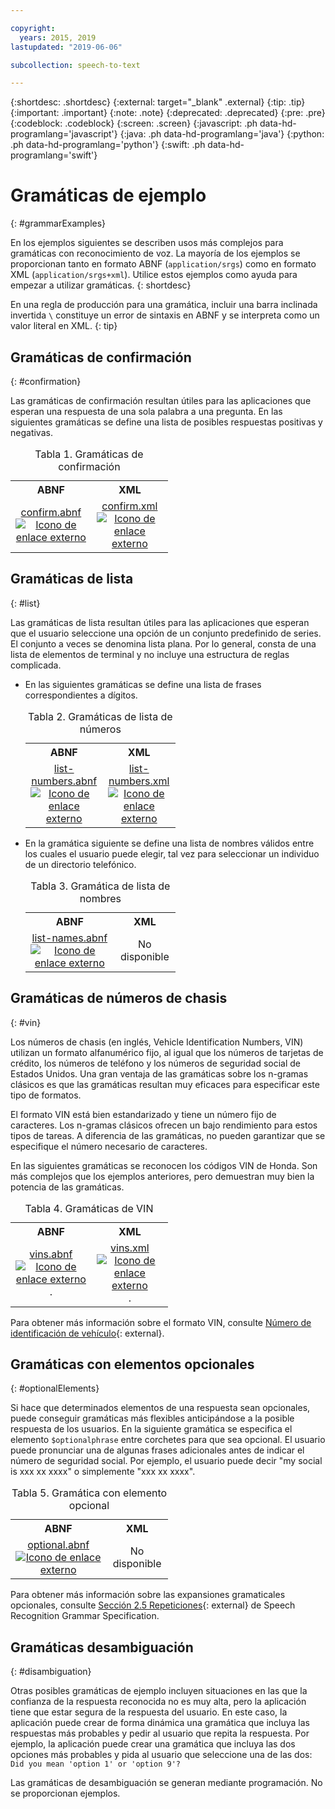 ```yaml
---

copyright:
  years: 2015, 2019
lastupdated: "2019-06-06"

subcollection: speech-to-text

---
```


{:shortdesc: .shortdesc}
{:external: target="_blank" .external}
{:tip: .tip}
{:important: .important}
{:note: .note}
{:deprecated: .deprecated}
{:pre: .pre}
{:codeblock: .codeblock}
{:screen: .screen}
{:javascript: .ph data-hd-programlang='javascript'}
{:java: .ph data-hd-programlang='java'}
{:python: .ph data-hd-programlang='python'}
{:swift: .ph data-hd-programlang='swift'}

# Gramáticas de ejemplo
{: #grammarExamples}

En los ejemplos siguientes se describen usos más complejos para gramáticas con reconocimiento de voz. La mayoría de los ejemplos se proporcionan tanto en formato ABNF (`application/srgs`) como en formato XML (`application/srgs+xml`). Utilice estos ejemplos como ayuda para empezar a utilizar gramáticas.
{: shortdesc}

En una regla de producción para una gramática, incluir una barra inclinada invertida `\` constituye un error de sintaxis en ABNF y se interpreta como un valor literal en XML.
{: tip}

## Gramáticas de confirmación
{: #confirmation}

Las gramáticas de confirmación resultan útiles para las aplicaciones que esperan una respuesta de una sola palabra a una pregunta. En las siguientes gramáticas se define una lista de posibles respuestas positivas y negativas.

<table style="width:50%">
  <caption>Tabla 1. Gramáticas de confirmación</caption>
  <tr>
    <th style="text-align:center">ABNF</th>
    <th style="text-align:center">XML</th>
  </tr>
  <tr>
    <td style="text-align:center">
      <a target="_blank" href="https://watson-developer-cloud.github.io/doc-tutorial-downloads/speech-to-text/grammars/confirm.abnf" download="confirm.abnf">confirm.abnf <img src="../../icons/launch-glyph.svg" alt="Icono de enlace externo" title="Icono de enlace externo"></a>
    </td>
    <td style="text-align:center">
      <a target="_blank" href="https://watson-developer-cloud.github.io/doc-tutorial-downloads/speech-to-text/grammars/confirm.xml" download="confirm.xml">confirm.xml <img src="../../icons/launch-glyph.svg" alt="Icono de enlace externo" title="Icono de enlace externo"></a>
    </td>
  </tr>
</table>

## Gramáticas de lista
{: #list}

Las gramáticas de lista resultan útiles para las aplicaciones que esperan que el usuario seleccione una opción de un conjunto predefinido de series. El conjunto a veces se denomina lista plana. Por lo general, consta de una lista de elementos de terminal y no incluye una estructura de reglas complicada.

-   En las siguientes gramáticas se define una lista de frases correspondientes a dígitos.

    <table style="width:50%">
      <caption>Tabla 2. Gramáticas de lista de números</caption>
      <tr>
        <th style="text-align:center">ABNF</th>
        <th style="text-align:center">XML</th>
      </tr>
      <tr>
        <td style="text-align:center">
          <a target="_blank" href="https://watson-developer-cloud.github.io/doc-tutorial-downloads/speech-to-text/grammars/list-numbers.abnf" download="list-numbers.abnf">list-numbers.abnf <img src="../../icons/launch-glyph.svg" alt="Icono de enlace externo" title="Icono de enlace externo"></a>
        </td>
        <td style="text-align:center">
          <a target="_blank" href="https://watson-developer-cloud.github.io/doc-tutorial-downloads/speech-to-text/grammars/list-numbers.xml" download="list-numbers.xml">list-numbers.xml <img src="../../icons/launch-glyph.svg" alt="Icono de enlace externo" title="Icono de enlace externo"></a>
        </td>
      </tr>
    </table>

-   En la gramática siguiente se define una lista de nombres válidos entre los cuales el usuario puede elegir, tal vez para seleccionar un individuo de un directorio telefónico.

    <table style="width:50%">
      <caption>Tabla 3. Gramática de lista de nombres</caption>
      <tr>
        <th style="text-align:center">ABNF</th>
        <th style="text-align:center">XML</th>
      </tr>
      <tr>
        <td style="text-align:center">
          <a target="_blank" href="https://watson-developer-cloud.github.io/doc-tutorial-downloads/speech-to-text/grammars/list-names.abnf" download="list-names.abnf">list-names.abnf <img src="../../icons/launch-glyph.svg" alt="Icono de enlace externo" title="Icono de enlace externo"></a>
        </td>
        <td style="text-align:center">
          No disponible
        </td>
      </tr>
    </table>

## Gramáticas de números de chasis
{: #vin}

Los números de chasis (en inglés, Vehicle Identification Numbers, VIN) utilizan un formato alfanumérico fijo, al igual que los números de tarjetas de crédito, los números de teléfono y los números de seguridad social de Estados Unidos. Una gran ventaja de las gramáticas sobre los n-gramas clásicos es que las gramáticas resultan muy eficaces para especificar este tipo de formatos.

El formato VIN está bien estandarizado y tiene un número fijo de caracteres. Los n-gramas clásicos ofrecen un bajo rendimiento para estos tipos de tareas. A diferencia de las gramáticas, no pueden garantizar que se especifique el número necesario de caracteres.

En las siguientes gramáticas se reconocen los códigos VIN de Honda. Son más complejos que los ejemplos anteriores, pero demuestran muy bien la potencia de las gramáticas.

<table style="width:50%">
  <caption>Tabla 4. Gramáticas de VIN</caption>
  <tr>
    <th style="text-align:center">ABNF</th>
    <th style="text-align:center">XML</th>
  </tr>
  <tr>
    <td style="text-align:center">
      <a target="_blank" href="https://watson-developer-cloud.github.io/doc-tutorial-downloads/speech-to-text/grammars/vins.abnf" download="vins.abnf">vins.abnf <img src="../../icons/launch-glyph.svg" alt="Icono de enlace externo" title="Icono de enlace externo"></a>.
    </td>
    <td style="text-align:center">
      <a target="_blank" href="https://watson-developer-cloud.github.io/doc-tutorial-downloads/speech-to-text/grammars/vins.xml" download="vins.xml">vins.xml <img src="../../icons/launch-glyph.svg" alt="Icono de enlace externo" title="Icono de enlace externo"></a>.
    </td>
  </tr>
</table>

Para obtener más información sobre el formato VIN, consulte [Número de identificación de vehículo](https://wikipedia.org/wiki/Vehicle_identification_number){: external}.

## Gramáticas con elementos opcionales
{: #optionalElements}

Si hace que determinados elementos de una respuesta sean opcionales, puede conseguir gramáticas más flexibles anticipándose a la posible respuesta de los usuarios. En la siguiente gramática se especifica el elemento `$optionalphrase` entre corchetes para que sea opcional. El usuario puede pronunciar una de algunas frases adicionales antes de indicar el número de seguridad social. Por ejemplo, el usuario puede decir "my social is xxx xx xxxx" o simplemente "xxx xx xxxx".

<table style="width:50%">
  <caption>Tabla 5. Gramática con elemento opcional</caption>
  <tr>
    <th style="text-align:center">ABNF</th>
    <th style="text-align:center">XML</th>
  </tr>
  <tr>
    <td style="text-align:center">
      <a target="_blank" href="https://watson-developer-cloud.github.io/doc-tutorial-downloads/speech-to-text/grammars/optional.abnf" download="optional.abnf">optional.abnf <img src="../../icons/launch-glyph.svg" alt="Icono de enlace externo" title="Icono de enlace externo"></a>
    </td>
    <td style="text-align:center">
      No disponible
    </td>
  </tr>
</table>

Para obtener más información sobre las expansiones gramaticales opcionales, consulte [Sección 2.5 Repeticiones](https://www.w3.org/TR/speech-grammar/#S2.5){: external} de Speech Recognition Grammar Specification.

## Gramáticas desambiguación
{: #disambiguation}

Otras posibles gramáticas de ejemplo incluyen situaciones en las que la confianza de la respuesta reconocida no es muy alta, pero la aplicación tiene que estar segura de la respuesta del usuario. En este caso, la aplicación puede crear de forma dinámica una gramática que incluya las respuestas más probables y pedir al usuario que repita la respuesta. Por ejemplo, la aplicación puede crear una gramática que incluya las dos opciones más probables y pida al usuario que seleccione una de las dos: `Did you mean 'option 1' or 'option 9'?`

Las gramáticas de desambiguación se generan mediante programación. No se proporcionan ejemplos.
